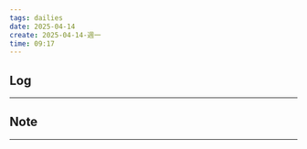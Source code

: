 ```yaml
---
tags: dailies  
date: 2025-04-14
create: 2025-04-14-週一
time: 09:17
---
```

## Log
---


## Note
---


